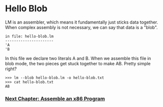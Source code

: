# Hello Blob

LM is an assembler, which means it fundamentally just sticks data together.
When complex assembly is not necessary, we can say that data is a "blob".

```
in file: hello-blob.lm
----------------------
'A
'B
```

In this file we declare two literals A and B.
When we assemble this file in blob mode, the two pieces get stuck together to make AB.
Pretty simple right?

```
>>> lm --blob hello-blob.lm -o hello-blob.txt
>>> cat hello-blob.txt
AB
```

### [Next Chapter: Assemble an x86 Program](https://github.com/andrew-johnson-4/lambda-mountain/blob/main/TUTORIAL/hello-world.md)
